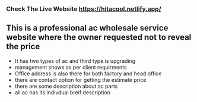 ### Check The Live Website https://hitacool.netlify.app/

## This is a professional ac wholesale service website where the owner requested not to reveal the price

- It has two types of ac and third type is upgrading
- management shows as per client requirments
- Office address is also there for both factory and head office
- there are contact option for getting the estimate price
- there are some description about ac parts
- all ac has its indivdual breif description
